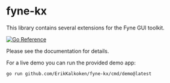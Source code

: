 # fyne-kx

This library contains several extensions for the Fyne GUI toolkit.

[![Go Reference](https://pkg.go.dev/badge/github.com/ErikKalkoken/fyne-kx.svg)](https://pkg.go.dev/github.com/ErikKalkoken/fyne-kx)

Please see the documentation for details.

For a live demo you can run the provided demo app:

```sh
go run github.com/ErikKalkoken/fyne-kx/cmd/demo@latest
```
